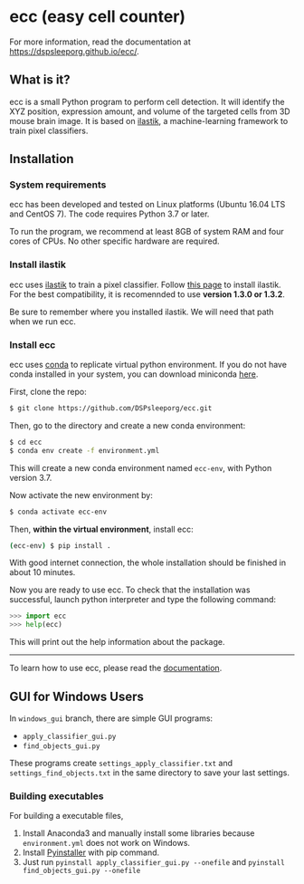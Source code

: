 # ecc (easy cell counter)
For more information, read the documentation at https://dspsleeporg.github.io/ecc/.

## What is it?
ecc is a small Python program to perform cell detection. It will identify the XYZ position, expression amount, and volume of the targeted cells from 3D mouse brain image. It is based on [ilastik](https://www.ilastik.org/), a machine-learning framework to train pixel classifiers.


## Installation

### System requirements
ecc has been developed and tested on Linux platforms (Ubuntu 16.04 LTS and CentOS 7). The code requires Python 3.7 or later.

To run the program, we recommend at least 8GB of system RAM and four cores of CPUs. No other specific hardware are required.

### Install ilastik
ecc uses [ilastik](https://www.ilastik.org/) to train a pixel classifier. Follow [this page](https://www.ilastik.org/documentation/basics/installation) to install ilastik. For the best compatibility, it is recomennded to use **version 1.3.0 or 1.3.2**.

Be sure to remember where you installed ilastik. We will need that path when we run ecc.

### Install ecc
ecc uses [conda](https://docs.conda.io/projects/conda/en/latest/index.html) to replicate virtual python environment. If you do not have conda installed in your system, you can download miniconda [here](https://docs.conda.io/en/latest/miniconda.html).

First, clone the repo:
```bash
$ git clone https://github.com/DSPsleeporg/ecc.git
```

Then, go to the directory and create a new conda environment:

```bash
$ cd ecc
$ conda env create -f environment.yml
```

This will create a new conda environment named `ecc-env`, with Python version 3.7.

Now activate the new environment by:
```bash
$ conda activate ecc-env
```

Then, **within the virtual environment**, install ecc:
```bash
(ecc-env) $ pip install .
```

With good internet connection, the whole installation should be finished in about 10 minutes.

Now you are ready to use ecc. To check that the installation was successful, launch python interpreter and type the following command:
```python
>>> import ecc
>>> help(ecc)
```
This will print out the help information about the package.

---

To learn how to use ecc, please read the [documentation](https://dspsleeporg.github.io/ecc/).

## GUI for Windows Users

In `windows_gui` branch, there are simple GUI programs:
 * `apply_classifier_gui.py`
 * `find_objects_gui.py`

These programs create `settings_apply_classifier.txt` and `settings_find_objects.txt` in the same directory to save your last settings.

### Building executables

For building a executable files,
1. Install Anaconda3 and manually install some libraries because `environment.yml` does not work on Windows.
2. Install [Pyinstaller](http://www.pyinstaller.org/) with pip command.
3. Just run `pyinstall apply_classifier_gui.py --onefile` and `pyinstall find_objects_gui.py --onefile`
